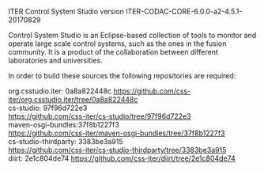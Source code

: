 ITER Control System Studio version ITER-CODAC-CORE-6.0.0-a2-4.5.1-20170829

Control System Studio is an Eclipse-based collection of tools
to monitor and operate large scale control systems, such as the
ones in the fusion community. It is a product of the collaboration
between different laboratories and universities.

In order to build these sources the following repositories are required:
				   
org.csstudio.iter: 0a8a822448c
<https://github.com/css-iter/org.csstudio.iter/tree/0a8a822448c>  
cs-studio: 97f96d722e3  
<https://github.com/css-iter/cs-studio/tree/97f96d722e3>  
maven-osgi-bundles:37f8b1227f3  
<https://github.com/css-iter/maven-osgi-bundles/tree/37f8b1227f3>  
cs-studio-thirdparty: 3383be3a915  
<https://github.com/css-iter/cs-studio-thirdparty/tree/3383be3a915>  
diirt: 2e1c804de74
<https://github.com/css-iter/diirt/tree/2e1c804de74>  

